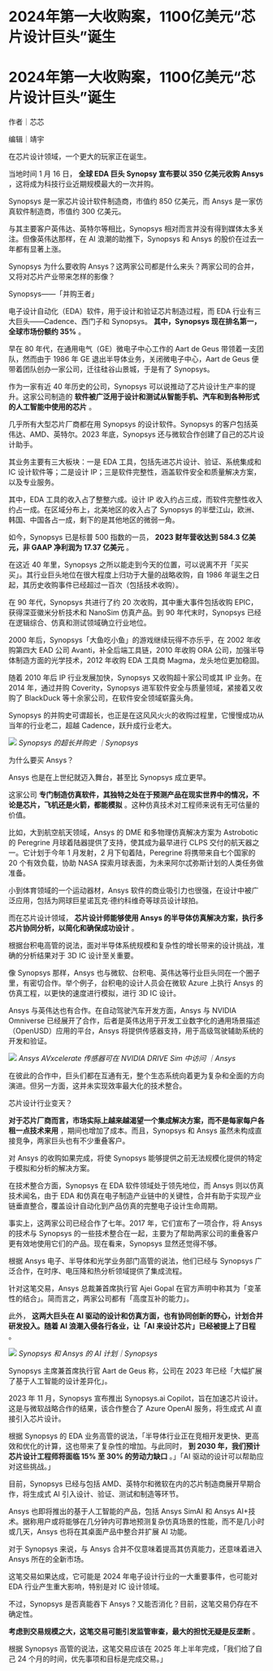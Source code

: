 # 2024年第一大收购案，1100亿美元“芯片设计巨头”诞生

# 2024年第一大收购案，1100亿美元“芯片设计巨头”诞生

作者｜芯芯

编辑｜靖宇

在芯片设计领域，一个更大的玩家正在诞生。

当地时间 1 月 16 日， **全球 EDA 巨头 Synopsy 宣布要以 350 亿美元收购 Ansys**
，这将成为科技行业近期规模最大的一次并购。

Synopsys 是一家芯片设计软件制造商，市值约 850 亿美元，而 Ansys 是一家仿真软件制造商，市值约 300 亿美元。

与其主要客户英伟达、英特尔等相比，Synopsys 相对而言并没有得到媒体太多关注。但像英伟达那样，在 AI 浪潮的助推下，Synopsys 和 Ansys
的股价在过去一年都有显著上涨。

Synopsys 为什么要收购 Ansys？这两家公司都是什么来头？两家公司的合并，又将对芯片产业带来怎样的影像？

Synopsys——「并购王者」

电子设计自动化（EDA）软件，用于设计和验证芯片制造过程，而 EDA 行业有三大巨头——Cadence、西门子和 Synopsys。
**其中，Synopsys 现在排名第一，全球市场份额约 35%** 。

早在 80 年代，在通用电气（GE）微电子中心工作的 Aart de Geus 带领着一支团队，然而由于 1986 年 GE
退出半导体业务，关闭微电子中心，Aart de Geus 便带着团队创办一家公司，迁往硅谷山景城，于是有了 Synopsys。

作为一家有近 40 年历史的公司，Synopsys 可以说推动了芯片设计生产率的提升。这家公司制造的
**软件被广泛用于设计和测试从智能手机、汽车和到各种形式的人工智能中使用的芯片** 。

几乎所有大型芯片厂商都在用 Synopsys 的设计软件。Synopsys 的客户包括英伟达、AMD、英特尔。2023 年底，Synopsys
还与微软合作创建了自己的芯片设计助手。

其业务主要有三大板块：一是 EDA 工具，包括先进芯片设计、验证、系统集成和 IC 设计软件等；二是设计
IP；三是软件完整性，涵盖软件安全和质量解决方案，以及专业服务。

其中，EDA 工具的收入占了整整六成。设计 IP 收入约占三成，而软件完整性收入约占一成。在区域分布上，北美地区的收入占了 Synopsys
的半壁江山，欧洲、韩国、中国各占一成，剩下的是其他地区的微弱一角。

如今，Synopsys 已是标普 500 指数的一员， **2023 财年营收达到 584.3 亿美元，非 GAAP 净利润为 17.37 亿美元** 。

在这近 40 年里，Synopsys 之所以能走到今天的位置，可以说离不开「买买买」。其行业巨头地位在很大程度上归功于大量的战略收购，自 1986
年诞生之日起，其历史收购事件已经超过一百次（包括技术收购）。

在 90 年代，Synopsys 共进行了约 20 次收购，其中重大事件包括收购 EPIC，获得深亚徽米分析技术和 NanoSim 仿真产品。到 90
年代末时，Synopsys 已经在逻辑综合、仿真和测试领域确立行业地位。

2000 年后，Synopsys「大鱼吃小鱼」的游戏继续玩得不亦乐乎，在 2002 年收购第四大 EAD 公司 Avanti，补全后端工具链，2010
年收购 ORA 公司，加强半导体制造方面的光学技术，2012 年收购 EDA 工具商 Magma，龙头地位更加稳固。

随着 2010 年后 IP 行业发展加快，Synopsys 又收购超十家公司或其 IP 业务。在 2014 年，通过并购 Coverity，Synopsys
进军软件安全与质量领域，紧接着又收购了 BlackDuck 等十余家公司，在软件安全领域崭露头角。

Synopsys 的并购史可谓超长，也正是在这风风火火的收购过程里，它慢慢成功从当年的行业老二，超越 Cadence，跃升成行业老大。

![](https://inews.gtimg.com/om_bt/OZ_aKi_LgK0Nijsb942J6sbPxaq3q_GQYfUf4LAvmsKZ4AA/1000)
_Synopsys 的超长并购史 ｜Synopsys_

为什么要买 Ansys？

Ansys 也是在上世纪就迈入舞台，甚至比 Synopsys 成立更早。

这家公司 **专门制造仿真软件，其独特之处在于预测产品在现实世界中的情况，不论是芯片，飞机还是火箭，都能模拟**
。这种仿真技术对工程师来说有无可估量的价值。

比如，大到航空航天领域，Ansys 的 DME 和多物理仿真解决方案为 Astrobotic 的 Peregrine 月球着陆器提供了支持，使其成为最早进行
CLPS 交付的航天器之一。它计划于今年 1 月发射，2 月下旬着陆，Peregrine 将携带来自七个国家的 20 个有效负载，协助 NASA
探索月球表面，为未来阿尔忒弥斯计划的人类任务做准备。

小到体育领域的一个运动器材，Ansys 软件的商业吸引力也很强，在设计中被广泛应用，包括为网球巨星诺瓦克·德约科维奇等球员设计球拍。

而在芯片设计领域， **芯片设计师能够使用 Ansys 的半导体仿真解决方案，执行多芯片协同分析，以简化和确保成功设计** 。

根据台积电高管的说法，面对半导体系统规模和复杂性的增长带来的设计挑战，准确的分析结果对于 3D IC 设计至关重要。

像 Synopsys 那样，Ansys 也与微软、台积电、英伟达等行业巨头同在一个圈子里，有密切合作。举个例子，台积电的设计人员会在微软 Azure 上执行
Ansys 的仿真工程，以更快的速度进行模拟，进行 3D IC 设计。

Ansys 与英伟达也有合作。在自动驾驶汽车开发方面，Ansys 与 NVIDIA Omniverse
已经展开了合作，后者是英伟达用于开发工业数字化的通用场景描述（OpenUSD）应用的平台，Ansys 将提供传感器支持，用于高级驾驶辅助系统的开发和验证。

![](https://inews.gtimg.com/om_bt/OGpaaVddZ0sbaAURtTSmbJwVmyAtuyrMVDCSuvjf58ibwAA/1000)
_Ansys AVxcelerate 传感器可在 NVIDIA DRIVE Sim 中访问 ｜Ansys_

在彼此的合作中，巨头们都在互通有无，整个生态系统向着更为复杂和全面的方向演进。但另一方面，这并未实现效率最大化的技术整合。

芯片设计行业变天？

**对于芯片厂商而言，市场实际上越来越渴望一个集成解决方案，而不是每家每户各租一点技术来用** ，期间也增加了成本。而且，Synopsys 和 Ansys
虽然未构成直接竞争，两家巨头也有不少重叠客户。

对 Ansys 的收购如果完成，将使 Synopsys 能够提供之前无法规模化提供的特定于模拟和分析的解决方案。

在技术整合方面，Synopsys 在 EDA 软件领域处于领先地位，而 Ansys 则以仿真技术闻名，由于 EDA
和仿真在电子制造产业链中的关键性，合并有助于实现产业链垂直整合，覆盖设计自动化到产品仿真的完整电子设计生命周期。

事实上，这两家公司已经合作了七年。2017 年，它们宣布了一项合作，将 Ansys 的技术与 Synopsys
的一些技术整合在一起，主要为了帮助两家公司的重叠客户更有效地使用它们的产品。现在看来，Synopsys 显然还觉得不够。

根据 Ansys 电子、半导体和光学业务部门高管的说法，他们已经与 Synopsys 广泛合作，在时序、电压降和热分析领域提供了集成流程。

针对这笔交易，Ansys 总裁兼首席执行官 Ajei Gopal 在官方声明中称其为「变革性的结合」。简而言之，两家公司都有「高度互补的能力」。

此外， **这两大巨头在 AI 驱动的设计和仿真方面，也有协同创新的野心，计划合并研发投入。随着 AI 浪潮入侵各行各业，让「AI
来设计芯片」已经被提上了日程** 。

![](https://inews.gtimg.com/om_bt/Ow9uQlsY1-bZb2Aqbaoo9duYHUUz-i591kSNd3ITrl3twAA/1000)
_Synopsys 和 Ansys 的 AI 计划｜Synopsys_

Synopsys 主席兼首席执行官 Aart de Geus 称，公司在 2023 年已经「大幅扩展了基于人工智能的设计差异化」。

2023 年 11 月，Synopsys 宣布推出 Synopsys.ai Copilot，旨在加速芯片设计。这是与微软战略合作的结果，该合作整合了
Azure OpenAI 服务，将生成式 AI 直接引入芯片设计。

根据 Synopsys 的 EDA 业务高管的说法，「半导体行业正在竞相开发更快、更高效和优化的计算，这也带来了复杂性的增加。与此同时， **到 2030
年，我们预计芯片设计工程师将面临 15% 至 30% 的劳动力缺口** 。」「AI 驱动的设计可以帮助应对这些挑战。」

目前，Synopsys 已经与包括 AMD、英特尔和微软在内的芯片制造商展开早期合作，将生成式 AI 引入设计、验证、测试和制造等环节。

Ansys 也即将推出的基于人工智能的产品，包括 Ansys SimAI 和 Ansys
AI+技术。据称用户或将能够在几分钟内可靠地预测复杂仿真场景的性能，而不是几小时或几天，Ansys 也将在其桌面产品中整合并扩展 AI 功能。

对于 Synopsys 来说，与 Ansys 合并不仅意味着提高其仿真能力，还意味着进入 Ansys 所在的全新市场。

这笔交易如果达成，它可能是 2024 年电子设计行业的一大重要事件，也可能对 EDA 行业产生重大影响，特别是对 IC 设计领域。

不过，Synopsys 是否真能吞下 Ansys？又能否消化？目前，这笔交易仍存在不确定性。

**考虑到交易规模之大，这笔交易可能引发监管审查，最大的担忧无疑是反垄断** 。

根据 Synopsys 高管的说法，这笔交易应该在 2025 年上半年完成，「我们给了自己 24 个月的时间，优先事项和目标是完成交易。」

